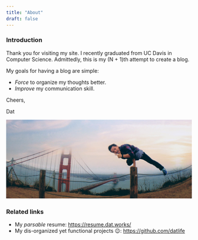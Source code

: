 ```yaml
---
title: "About"
draft: false
---
```

###  Introduction
Thank you for visiting my site. I recently graduated from UC Davis in Computer Science. Admittedly, this is my (N + 1)th attempt to create a blog.

My goals for having a blog are simple:

* *Force* to organize my thoughts better.
* *Improve* my communication skill.

Cheers,

Dat

![Hello](dat_sf.jpg)
### Related links
- My *parsable* resume:
https://resume.dat.works/
- My dis-organized yet functional projects 😉:
https://github.com/datlife

